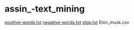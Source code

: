 # assin_-text_mining
[positive-words.txt](https://github.com/ajinkyabhandarge/assin_-text_mining/files/10028380/positive-words.txt)
[negative-words.txt](https://github.com/ajinkyabhandarge/assin_-text_mining/files/10028384/negative-words.txt)
[stop.txt](https://github.com/ajinkyabhandarge/assin_-text_mining/files/10028385/stop.txt)
Elon_musk.csv
